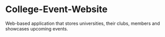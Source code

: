 # College-Event-Website
Web-based application that stores universities, their clubs, members and showcases upcoming events.
